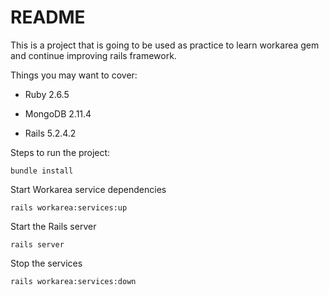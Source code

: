 # README

This is a project that is going to be used as practice to learn workarea gem and continue improving rails framework.

Things you may want to cover:

* Ruby 2.6.5

* MongoDB 2.11.4

* Rails 5.2.4.2

Steps to run the project:
 
  `bundle install`

 Start Workarea service dependencies

 `rails workarea:services:up`

 Start the Rails server

 `rails server`

Stop the services

 `rails workarea:services:down`

